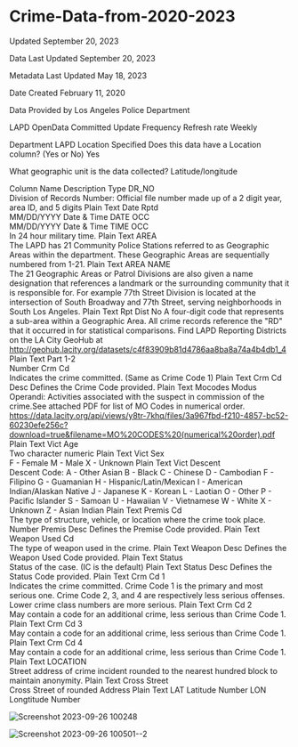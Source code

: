 # Crime-Data-from-2020-2023

Updated
September 20, 2023

Data Last Updated
September 20, 2023

Metadata Last Updated
May 18, 2023

Date Created
February 11, 2020

Data Provided by
Los Angeles Police Department

LAPD OpenData
Committed Update Frequency
Refresh rate	Weekly

Department	LAPD
Location Specified
Does this data have a Location column? (Yes or No)	Yes

What geographic unit is the data collected?	Latitude/longitude



Column Name	Description	Type
DR_NO	
Division of Records Number: Official file number made up of a 2 digit year, area ID, and 5 digits
Plain Text
Date Rptd	
MM/DD/YYYY
Date & Time
DATE OCC	
MM/DD/YYYY
Date & Time
TIME OCC	
In 24 hour military time.
Plain Text
AREA	
The LAPD has 21 Community Police Stations referred to as Geographic Areas within the department. These Geographic Areas are sequentially numbered from 1-21.
Plain Text
AREA NAME	
The 21 Geographic Areas or Patrol Divisions are also given a name designation that references a landmark or the surrounding community that it is responsible for. For example 77th Street Division is located at the intersection of South Broadway and 77th Street, serving neighborhoods in South Los Angeles.
Plain Text
Rpt Dist No	
A four-digit code that represents a sub-area within a Geographic Area. All crime records reference the "RD" that it occurred in for statistical comparisons. Find LAPD Reporting Districts on the LA City GeoHub at http://geohub.lacity.org/datasets/c4f83909b81d4786aa8ba8a74a4b4db1_4
Plain Text
Part 1-2	
Number
Crm Cd	
Indicates the crime committed. (Same as Crime Code 1)
Plain Text
Crm Cd Desc	
Defines the Crime Code provided.
Plain Text
Mocodes	
Modus Operandi: Activities associated with the suspect in commission of the crime.See attached PDF for list of MO Codes in numerical order. https://data.lacity.org/api/views/y8tr-7khq/files/3a967fbd-f210-4857-bc52-60230efe256c?download=true&filename=MO%20CODES%20(numerical%20order).pdf
Plain Text
Vict Age	
Two character numeric
Plain Text
Vict Sex	
F - Female M - Male X - Unknown
Plain Text
Vict Descent	
Descent Code: A - Other Asian B - Black C - Chinese D - Cambodian F - Filipino G - Guamanian H - Hispanic/Latin/Mexican I - American Indian/Alaskan Native J - Japanese K - Korean L - Laotian O - Other P - Pacific Islander S - Samoan U - Hawaiian V - Vietnamese W - White X - Unknown Z - Asian Indian
Plain Text
Premis Cd	
The type of structure, vehicle, or location where the crime took place.
Number
Premis Desc	
Defines the Premise Code provided.
Plain Text
Weapon Used Cd	
The type of weapon used in the crime.
Plain Text
Weapon Desc	
Defines the Weapon Used Code provided.
Plain Text
Status	
Status of the case. (IC is the default)
Plain Text
Status Desc	
Defines the Status Code provided.
Plain Text
Crm Cd 1	
Indicates the crime committed. Crime Code 1 is the primary and most serious one. Crime Code 2, 3, and 4 are respectively less serious offenses. Lower crime class numbers are more serious.
Plain Text
Crm Cd 2	
May contain a code for an additional crime, less serious than Crime Code 1.
Plain Text
Crm Cd 3	
May contain a code for an additional crime, less serious than Crime Code 1.
Plain Text
Crm Cd 4	
May contain a code for an additional crime, less serious than Crime Code 1.
Plain Text
LOCATION	
Street address of crime incident rounded to the nearest hundred block to maintain anonymity.
Plain Text
Cross Street	
Cross Street of rounded Address
Plain Text
LAT	
Latitude
Number
LON	
Longtitude
Number


![Screenshot 2023-09-26 100248](https://github.com/aakashsyadav1999/Crime-Data-from-2020-2023/assets/68730322/bdffa1b4-e0a3-43eb-a83d-883ab15cb2ac)



![Screenshot 2023-09-26 100501--2](https://github.com/aakashsyadav1999/Crime-Data-from-2020-2023/assets/68730322/047205d9-facc-405f-a47a-1055285cdd58)

